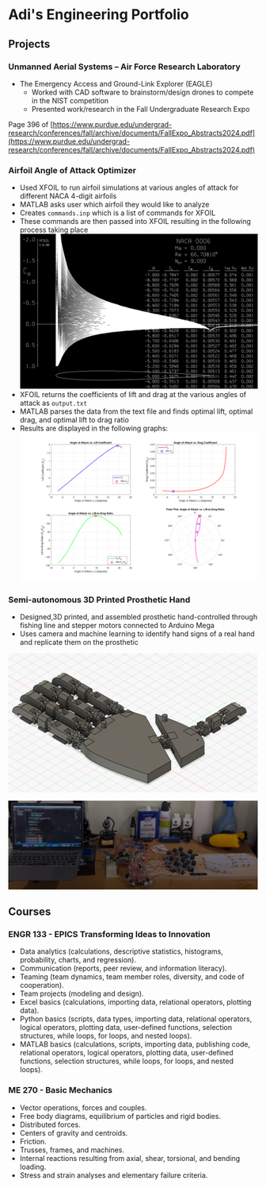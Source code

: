# Adi's Engineering Portfolio

## Projects
### Unmanned Aerial Systems – Air Force Research Laboratory
- The Emergency Access and Ground-Link Explorer (EAGLE)
  - Worked with CAD software to brainstorm/design drones to compete in the NIST competition
  - Presented work/research in the Fall Undergraduate Research Expo

Page 396 of [https://www.purdue.edu/undergrad-research/conferences/fall/archive/documents/FallExpo_Abstracts2024.pdf](https://www.purdue.edu/undergrad-research/conferences/fall/archive/documents/FallExpo_Abstracts2024.pdf)
### Airfoil Angle of Attack Optimizer
- Used XFOIL to run airfoil simulations at various angles of attack for different NACA 4-digit airfoils
- MATLAB asks user which airfoil they would like to analyze
- Creates `commands.inp` which is a list of commands for XFOIL
- These commands are then passed into XFOIL resulting in the following process taking place
![AOA_xfoil](/assets/img/angle_of_attack_xfoil.png)
- XFOIL returns the coefficients of lift and drag at the various angles of attack as `output.txt`
- MATLAB parses the data from the text file and finds optimal lift, optimal drag, and optimal lift to drag ratio
- Results are displayed in the following graphs:
![AOA_graphs](/assets/img/angle_of_attack_graphs.png)

### Semi-autonomous 3D Printed Prosthetic Hand
- Designed,3D printed, and assembled prosthetic hand-controlled through fishing line and stepper
motors connected to Arduino Mega
- Uses camera and machine learning to identify hand signs of a real hand and replicate them on the
prosthetic

![3D_Hand_CAD](/assets/img/3d_hand_cad.png)

![3D_Hand_Real](/assets/img/3d_hand_real.png)
## Courses
### ENGR 133 - EPICS Transforming Ideas to Innovation
- Data analytics (calculations, descriptive statistics, histograms, probability, charts, and regression).
- Communication (reports, peer review, and information literacy).
- Teaming (team dynamics, team member roles, diversity, and code of cooperation).
- Team projects (modeling and design).
- Excel basics (calculations, importing data, relational operators, plotting data).
- Python basics (scripts, data types, importing data, relational operators, logical operators, plotting data, user-defined functions, selection structures, while loops, for loops, and nested loops).
- MATLAB basics (calculations, scripts, importing data, publishing code, relational operators, logical operators, plotting data, user-defined functions, selection structures, while loops, for loops, and nested loops).

 
### ME 270 - Basic Mechanics
- Vector operations, forces and couples.
- Free body diagrams, equilibrium of particles and rigid bodies.
- Distributed forces.
- Centers of gravity and centroids.
- Friction.
- Trusses, frames, and machines.
- Internal reactions resulting from axial, shear, torsional, and bending loading.
- Stress and strain analyses and elementary failure criteria.
